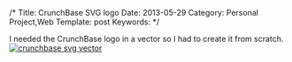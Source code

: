 /*
Title: CrunchBase SVG logo
Date: 2013-05-29
Category: Personal Project,Web
Template: post
Keywords: 
*/

I needed the CrunchBase logo in a vector so I had to create it from
scratch. \
 [![crunchbase svg
vector](http://192.241.188.69/ohdoylerules.com/wp-content/uploads/2013/05/crunchbase.svg)](http://192.241.188.69/ohdoylerules.com/wp-content/uploads/2013/05/crunchbase.svg)
